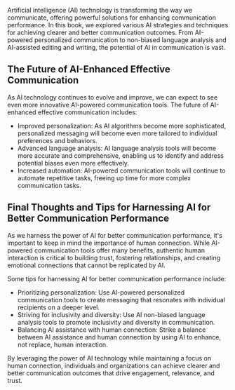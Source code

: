
Artificial intelligence (AI) technology is transforming the way we communicate, offering powerful solutions for enhancing communication performance. In this book, we explored various AI strategies and techniques for achieving clearer and better communication outcomes. From AI-powered personalized communication to non-biased language analysis and AI-assisted editing and writing, the potential of AI in communication is vast.

The Future of AI-Enhanced Effective Communication
-------------------------------------------------

As AI technology continues to evolve and improve, we can expect to see even more innovative AI-powered communication tools. The future of AI-enhanced effective communication includes:

* Improved personalization: As AI algorithms become more sophisticated, personalized messaging will become even more tailored to individual preferences and behaviors.
* Advanced language analysis: AI language analysis tools will become more accurate and comprehensive, enabling us to identify and address potential biases even more effectively.
* Increased automation: AI-powered communication tools will continue to automate repetitive tasks, freeing up time for more complex communication tasks.

Final Thoughts and Tips for Harnessing AI for Better Communication Performance
------------------------------------------------------------------------------

As we harness the power of AI for better communication performance, it's important to keep in mind the importance of human connection. While AI-powered communication tools offer many benefits, authentic human interaction is critical to building trust, fostering relationships, and creating emotional connections that cannot be replicated by AI.

Some tips for harnessing AI for better communication performance include:

* Prioritizing personalization: Use AI-powered personalized communication tools to create messaging that resonates with individual recipients on a deeper level.
* Striving for inclusivity and diversity: Use AI non-biased language analysis tools to promote inclusivity and diversity in communication.
* Balancing AI assistance with human connection: Strike a balance between AI assistance and human connection by using AI to enhance, not replace, human interaction.

By leveraging the power of AI technology while maintaining a focus on human connection, individuals and organizations can achieve clearer and better communication outcomes that drive engagement, relevance, and trust.